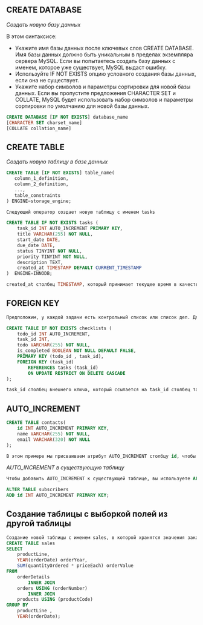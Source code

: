 ## CREATE DATABASE
*Cоздать новую базу данных*

В этом синтаксисе:
+ Укажите имя базы данных после ключевых слов CREATE DATABASE. Имя базы данных должно быть уникальным в пределах экземпляра сервера MySQL. Если вы попытаетесь создать базу данных с именем, которое уже существует, MySQL выдаст ошибку.
+ Используйте IF NOT EXISTS опцию условного создания базы данных, если она не существует.
+ Укажите набор символов и параметры сортировки  для новой базы данных. Если вы пропустите предложения CHARACTER SET и COLLATE, MySQL будет использовать набор символов и параметры сортировки по умолчанию для новой базы данных.
```sql
CREATE DATABASE [IF NOT EXISTS] database_name
[CHARACTER SET charset_name]
[COLLATE collation_name]
```

## CREATE TABLE
*Создать новую таблицу в базе данных*

```sql
CREATE TABLE [IF NOT EXISTS] table_name(
   column_1_definition,
   column_2_definition,
   ...,
   table_constraints
) ENGINE=storage_engine;
```

```sql
Следующий оператор создает новую таблицу с именем tasks

CREATE TABLE IF NOT EXISTS tasks (
    task_id INT AUTO_INCREMENT PRIMARY KEY,
    title VARCHAR(255) NOT NULL,
    start_date DATE,
    due_date DATE,
    status TINYINT NOT NULL,
    priority TINYINT NOT NULL,
    description TEXT,
    created_at TIMESTAMP DEFAULT CURRENT_TIMESTAMP
)  ENGINE=INNODB;

created_at столбец TIMESTAMP, который принимает текущее время в качестве значения по умолчанию.
```

## FOREIGN KEY
```sql
Предположим, у каждой задачи есть контрольный список или список дел. Для хранения контрольных списков задач вы можете создать новую таблицу с именем checklists следующим образом

CREATE TABLE IF NOT EXISTS checklists (
    todo_id INT AUTO_INCREMENT,
    task_id INT,
    todo VARCHAR(255) NOT NULL,
    is_completed BOOLEAN NOT NULL DEFAULT FALSE,
    PRIMARY KEY (todo_id , task_id),
    FOREIGN KEY (task_id)
        REFERENCES tasks (task_id)
        ON UPDATE RESTRICT ON DELETE CASCADE
);

task_id столбец внешнего ключа, который ссылается на task_id столбец таблицы tasks. Мы использовали ограничение внешнего ключа, чтобы установить эту связь
```

## AUTO_INCREMENT
``` sql
CREATE TABLE contacts(
    id INT AUTO_INCREMENT PRIMARY KEY,
    name VARCHAR(255) NOT NULL,
    email VARCHAR(320) NOT NULL
);

В этом примере мы присваиваем атрибут AUTO_INCREMENT столбцу id, чтобы установить его в качестве первичного ключа с автоматическим приращением
```

*AUTO_INCREMENT в существующую таблицу*
```sql
Чтобы добавить AUTO_INCREMENT к существующей таблице, вы используете ALTER TABLE оператор

ALTER TABLE subscribers
ADD id INT AUTO_INCREMENT PRIMARY KEY;
```

## Создание таблицы с выборкой полей из другой таблицы
``` sql
Создание новой таблицы с именем sales, в которой хранятся значения заказов, суммированные по линиям продуктов и годам. Данные поступают из таблиц products, orders и orderDetails
CREATE TABLE sales
SELECT
    productLine,
    YEAR(orderDate) orderYear,
    SUM(quantityOrdered * priceEach) orderValue
FROM
    orderDetails
        INNER JOIN
    orders USING (orderNumber)
        INNER JOIN
    products USING (productCode)
GROUP BY
    productLine ,
    YEAR(orderDate);
```